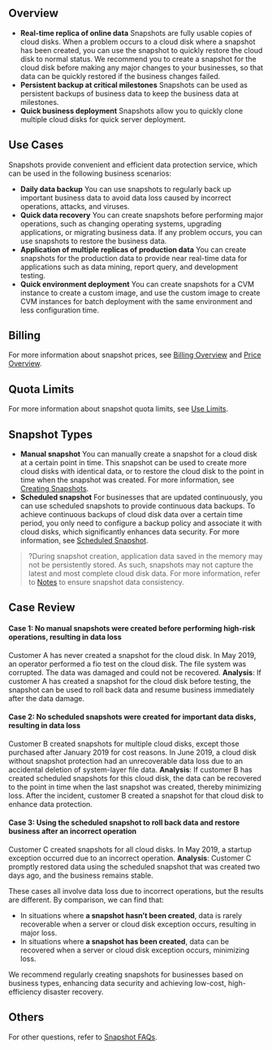 ## Overview
- **Real-time replica of online data**
Snapshots are fully usable copies of cloud disks. When a problem occurs to a cloud disk where a snapshot has been created, you can use the snapshot to quickly restore the cloud disk to normal status. We recommend you to create a snapshot for the cloud disk before making any major changes to your businesses, so that data can be quickly restored if the business changes failed.
- **Persistent backup at critical milestones**
Snapshots can be used as persistent backups of business data to keep the business data at milestones.
- **Quick business deployment**
Snapshots allow you to quickly clone multiple cloud disks for quick server deployment.

## Use Cases
Snapshots provide convenient and efficient data protection service, which can be used in the following business scenarios:
- **Daily data backup**
You can use snapshots to regularly back up important business data to avoid data loss caused by incorrect operations, attacks, and viruses.
- **Quick data recovery**
You can create snapshots before performing major operations, such as changing operating systems, upgrading applications, or migrating business data. If any problem occurs, you can use snapshots to restore the business data.
- **Application of multiple replicas of production data**
You can create snapshots for the production data to provide near real-time data for applications such as data mining, report query, and development testing.
- **Quick environment deployment**
You can create snapshots for a CVM instance to create a custom image, and use the custom image to create CVM instances for batch deployment with the same environment and less configuration time.

## Billing
For more information about snapshot prices, see [Billing Overview](https://intl.cloud.tencent.com/document/product/362/32415) and [Price Overview](https://intl.cloud.tencent.com/document/product/362/2413).

## Quota Limits
For more information about snapshot quota limits, see [Use Limits](https://intl.cloud.tencent.com/document/product/362/32406).

## Snapshot Types
- **Manual snapshot**
You can manually create a snapshot for a cloud disk at a certain point in time. This snapshot can be used to create more cloud disks with identical data, or to restore the cloud disk to the point in time when the snapshot was created. For more information, see [Creating Snapshots](https://intl.cloud.tencent.com/document/product/362/5755).
- **Scheduled snapshot**
For businesses that are updated continuously, you can use scheduled snapshots to provide continuous data backups. To achieve continuous backups of cloud disk data over a certain time period, you only need to configure a backup policy and associate it with cloud disks, which significantly enhances data security. For more information, see [Scheduled Snapshot](https://intl.cloud.tencent.com/document/product/362/35238).

>?During snapshot creation, application data saved in the memory may not be persistently stored. As such, snapshots may not capture the latest and most complete cloud disk data. For more information, refer to [Notes](https://intl.cloud.tencent.com/document/product/362/5755#.E6.B3.A8.E6.84.8F.E4.BA.8B.E9.A1.B9) to ensure snapshot data consistency.


## Case Review
#### Case 1: No manual snapshots were created before performing high-risk operations, resulting in data loss
Customer A has never created a snapshot for the cloud disk. In May 2019, an operator performed a fio test on the cloud disk. The file system was corrupted. The data was damaged and could not be recovered.
**Analysis**: If customer A has created a snapshot for the cloud disk before testing, the snapshot can be used to roll back data and resume business immediately after the data damage.

#### Case 2: No scheduled snapshots were created for important data disks, resulting in data loss
Customer B created snapshots for multiple cloud disks, except those purchased after January 2019 for cost reasons. In June 2019, a cloud disk without snapshot protection had an unrecoverable data loss due to an accidental deletion of system-layer file data.
**Analysis**: If customer B has created scheduled snapshots for this cloud disk, the data can be recovered to the point in time when the last snapshot was created, thereby minimizing loss. After the incident, customer B created a snapshot for that cloud disk to enhance data protection.

#### Case 3: Using the scheduled snapshot to roll back data and restore business after an incorrect operation
Customer C created snapshots for all cloud disks. In May 2019, a startup exception occurred due to an incorrect operation.
**Analysis**: Customer C promptly restored data using the scheduled snapshot that was created two days ago, and the business remains stable.


These cases all involve data loss due to incorrect operations, but the results are different. By comparison, we can find that:
- In situations where **a snapshot hasn’t been created**, data is rarely recoverable when a server or cloud disk exception occurs, resulting in major loss.
- In situations where **a snapshot has been created**, data can be recovered when a server or cloud disk exception occurs, minimizing loss.

We recommend regularly creating snapshots for businesses based on business types, enhancing data security and achieving low-cost, high-efficiency disaster recovery.

## Others
For other questions, refer to [Snapshot FAQs](https://intl.cloud.tencent.com/document/product/362/17820).





